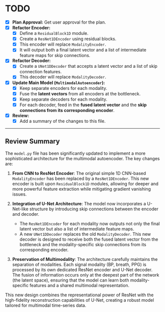# TODO

- [x] **Plan Approval:** Get user approval for the plan.
- [x] **Refactor Encoder:**
    - [x] Define a `ResidualBlock1D` module.
    - [x] Create a `ResNet1DEncoder` using residual blocks. 
    - [x] This encoder will replace `ModalityEncoder`.
    - [x] It will output both a final latent vector and a list of intermediate feature maps for skip connections.
- [x] **Refactor Decoder:**
    - [x] Create a `UNet1DDecoder` that accepts a latent vector and a list of skip connection features.
    - [x] This decoder will replace `ModalityDecoder`.
- [x] **Update Main Model (`MultimodalAutoencoder`):**
    - [x] Keep separate encoders for each modality.
    - [x] Fuse the **latent vectors** from all encoders at the bottleneck.
    - [x] Keep separate decoders for each modality.
    - [x] For each decoder, feed in the **fused latent vector** and the **skip connections from its corresponding encoder**.
- [x] **Review:**
    - [x] Add a summary of the changes to this file.

---

## Review Summary

The `model.py` file has been significantly updated to implement a more sophisticated architecture for the multimodal autoencoder. The key changes are:

1.  **From CNN to ResNet Encoder**: The original simple 1D CNN-based `ModalityEncoder` has been replaced by a `ResNet1DEncoder`. This new encoder is built upon `ResidualBlock1D` modules, allowing for deeper and more powerful feature extraction while mitigating gradient vanishing issues.

2.  **Integration of U-Net Architecture**: The model now incorporates a U-Net-like structure by introducing skip connections between the encoder and decoder. 
    - The `ResNet1DEncoder` for each modality now outputs not only the final latent vector but also a list of intermediate feature maps.
    - A new `UNet1DDecoder` replaces the old `ModalityDecoder`. This new decoder is designed to receive both the fused latent vector from the bottleneck and the modality-specific skip connections from its corresponding encoder.

3.  **Preservation of Multimodality**: The architecture carefully maintains the separation of modalities. Each signal modality (BP, breath, PPG) is processed by its own dedicated ResNet encoder and U-Net decoder. The fusion of information occurs only at the deepest part of the network (the latent space), ensuring that the model can learn both modality-specific features and a shared multimodal representation.

This new design combines the representational power of ResNet with the high-fidelity reconstruction capabilities of U-Net, creating a robust model tailored for multimodal time-series data.
